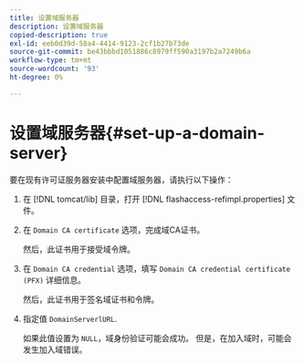 ```yaml
---
title: 设置域服务器
description: 设置域服务器
copied-description: true
exl-id: eeb0d39d-58a4-4414-9123-2cf1b27b73de
source-git-commit: be43bbbd1051886c8979ff590a3197b2a7249b6a
workflow-type: tm+mt
source-wordcount: '93'
ht-degree: 0%

---
```


# 设置域服务器{#set-up-a-domain-server}

要在现有许可证服务器安装中配置域服务器，请执行以下操作：

1. 在 [!DNL tomcat/lib] 目录，打开 [!DNL flashaccess-refimpl.properties] 文件。
1. 在 `Domain CA certificate` 选项，完成域CA证书。

   然后，此证书用于接受域令牌。
1. 在 `Domain CA credential` 选项，填写 `Domain CA credential certificate (PFX)` 详细信息。

   然后，此证书用于签名域证书和令牌。
1. 指定值 `DomainServerlURL`.

   如果此值设置为 `NULL`，域身份验证可能会成功。 但是，在加入域时，可能会发生加入域错误。
